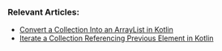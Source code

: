 ### Relevant Articles: 
- [Convert a Collection Into an ArrayList in Kotlin](https://www.baeldung.com/kotlin/collection-arraylist-conversion)
- [Iterate a Collection Referencing Previous Element in Kotlin](https://www.baeldung.com/kotlin/collection-previous-element)
